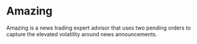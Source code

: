 # Amazing
Amazing is a news trading expert advisor that uses two pending orders to capture the elevated volatility around news announcements.
